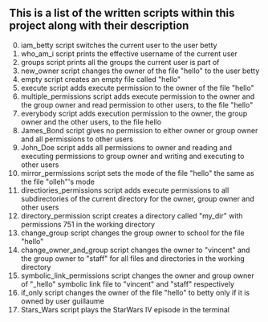 ## This is a list of the written scripts within this project along with their description

0. iam_betty script switches the current user to the user betty
1. who_am_i script prints the effective username of the current user
2. groups script prints all the groups the current user is part of
3. new_owner script changes the owner of the file "hello" to the user betty
4. empty script creates an empty file called "hello"
5. execute script adds execute permission to the owner of the file "hello"
6. multiple_permissions script adds execute permission to the owner and the group owner and read permission to other users, to the file "hello"
7. everybody script adds execution permission to the owner, the group owner and the other users, to the file hello
8. James_Bond script gives no permission to either owner or group owner and all permissions to other users
9. John_Doe script adds all permissions to owner and reading and executing permissions to group owner and writing and executing to other users
10. mirror_permissions script sets the mode of the file "hello" the same as the file "olleh"'s mode
11. directiories_permissions script adds execute permissions to all subdirectories of the current directory for the owner, group owner and other users
12. directory_permission script creates a directory called "my_dir" with permissions 751 in the working directory
13. change_group script changes the group owner to school for the file "hello"
14. change_owner_and_group script changes the owner to "vincent" and the group owner to "staff" for all files and directories in the working directory
15. symbolic_link_permissions script changes the owner and group owner of "_hello" symbolic link file to "vincent" and "staff" respectively
16. if_only script changes the owner of the file "hello" to betty only if it is owned by user guillaume
17. Stars_Wars script plays the StarWars IV episode in the terminal
